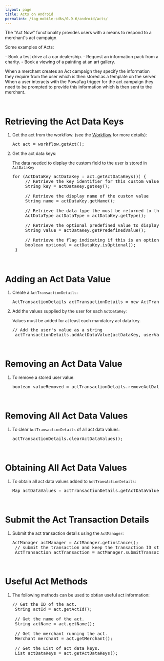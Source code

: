 ```yaml
---
layout: page
title: Acts on Android
permalink: /tag-mobile-sdks/0.9.6/android/acts/
---
```


The "Act Now" functionality provides users with a means to respond to a merchant's act campaign.
<p>Some examples of Acts:</p>
 - Book a test drive at a car dealership.
 - Request an information pack from a charity.
 - Book a viewing of a painting at an art gallery.

When a merchant creates an Act campaign they specify the information they require from the user which is then stored as a template on the server.
When a user interacts with the PowaTag trigger for the act campaign they need to be prompted to provide this information which is then sent to the merchant.

<br/>

# Retrieving the Act Data Keys

1. Get the act from the workflow. (see the [Workflow]({{site.baseurl}}/tag-mobile-sdks/0.9.6/android/workflows) for more details):

	<pre>Act act = workflow.getAct();</pre>

2. Get the act data keys:

	The data needed to display the custom field to the user is stored in <code>ActDataKey</code>

	<pre>for (ActDataKey actDataKey : act.getActDataKeys()) {
		// Retrieve the key identifier for this custom value
		String key = actDataKey.getKey();

		// Retrieve the display name of the custom value
		String name = actDataKey.getName();

		// Retrieve the data type the must be returned to the SDK. valid types are String, Timestamp, Email,Flag
		ActDataType actDataType = actDataKey.getType();

		// Retrieve the optional predefined value to display to the user
		String value = actDataKey.getPredefinedValue();

		// Retrieve the flag indicating if this is an optional field
		boolean optional = actDataKey.isOptional();
	}</pre>

<br/>

# Adding an Act Data Value

1. Create a <code>ActTransactionDetails</code>:

	<pre>ActTransactionDetails actTransactionDetails = new ActTransactionDetails();</pre>

2. Add the values supplied by the user for each <code>ActDataKey</code>:

	Values must be added for at least each mandatory act data key.

	<pre>// Add the user's value as a string
	actTransactionDetails.addActDataValue(actDataKey, userValueString);</pre>

<br/>

# Removing an Act Data Value

1. To remove a stored user value:

	<pre>boolean valueRemoved = actTransactionDetails.removeActDataValue(actDatakey);</pre>

<br/>

# Removing All Act Data Values

1. To clear <code>ActTransactionDetails</code> of all act data values:

	<pre>actTransactionDetails.clearActDataValues();</pre>

<br/>

# Obtaining All Act Data Values

1. To obtain all act data values added to <code>ActTransActionDetails</code>:

	<pre>Map<String, String> actDataValues = actTransactionDetails.getActDataValues();</pre>

<br/>

# Submit the Act Transaction Details

1. Submit the act transaction details using the <code>ActManager</code>:

	<pre>ActManager actManager = ActManager.getinstance();
	// submit the transaction and keep the transaction ID stored in actTransaction
	ActTransaction actTransaction = actManager.submitTransaction(act, actTransactionDetails,new PowaTagCallback&lt;ActTransaction&gt;());</pre>


<br/>

# Useful Act Methods

1. The following methods can be used to obtian useful act information:

	<pre>// Get the ID of the act.
	String actId = act.getActId();

	// Get the name of the act.
	String actName = act.getName();

	// Get the merchant running the act.
	Merchant merchant = act.getMerchant();

    // Get the List of act data keys.
	List<ActDataKey> actDataKeys = act.getActDataKeys();</pre>
